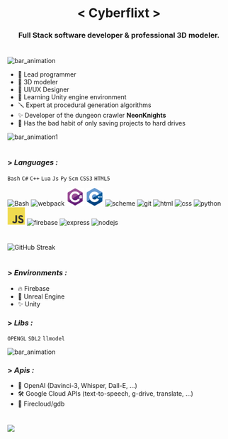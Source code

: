 

<h1 align="center">&lt Cyberflixt &gt</h1>

### <div align="center">Full Stack software developer & professional 3D modeler.</div>

<h1></h1>

![bar_animation](https://github.com/Cyberflixt/Cyberflixt/assets/54700008/2758a5f4-65cf-4c54-89a5-e53a1fdf90b2)

- 📜 Lead programmer
- 📸 3D modeler
- 🎴 UI/UX Designer
- 💼 Learning Unity engine environment
- 🪛 Expert at procedural generation algorithms
- ✨ Developer of the dungeon crawler **NeonKnights**
- 💾 Has the bad habit of only saving projects to hard drives

![bar_animation1](https://github.com/Cyberflixt/Cyberflixt/assets/54700008/8e1ee47e-f377-4357-ae35-7a9909bf8629)

<h1></h1>

### > *Languages :*

`Bash`
`C#`
`C++`
`Lua`
`Js`
`Py`
`Scm`
`CSS3`
`HTML5`

<a><img alt='Bash' src='https://icons-for-free.com/download-icon-bash+dark-1331550886960171470_512.png' width="40" height="40"></a>
<a><img alt='webpack' src='https://raw.githubusercontent.com/webpack/media/master/logo/icon-square-small.png' width="40" height="40"></a>
<a><img alt='C#' src='https://raw.githubusercontent.com/devicons/devicon/master/icons/csharp/csharp-original.svg' width="40" height="40"></a>
<a><img alt='C++' src='https://raw.githubusercontent.com/devicons/devicon/master/icons/cplusplus/cplusplus-original.svg' width="40" height="40"></a>
<a><img alt='scheme' src='https://github.com/Cyberflixt/Cyberflixt/assets/54700008/8dc7736e-aabd-4c53-8b01-0760316c7e24' width="40" height="40"></a>
<a><img alt='git' src='https://www.vectorlogo.zone/logos/git-scm/git-scm-icon.svg' width="40" height="40"></a>
<a><img alt='html' src='https://github.com/Cyberflixt/Cyberflixt/assets/54700008/98ff9681-111a-4416-93cf-9362ba3f8815' width="40" height="40"></a>
<a><img alt='css' src='https://github.com/Cyberflixt/Cyberflixt/assets/54700008/c50ffd36-0475-45e2-9b30-c4792f337e1b' width="40" height="40"></a>
<a><img alt='python' src='https://github.com/Cyberflixt/Cyberflixt/assets/54700008/180be3c8-6e3f-4a2c-9bd4-c281947cb2d1' width="40" height="40"></a>
<a><img alt='js' src='https://raw.githubusercontent.com/devicons/devicon/master/icons/javascript/javascript-original.svg' width="40" height="40"></a>
<a><img alt='firebase' src='https://github.com/Cyberflixt/Cyberflixt/assets/54700008/5a01b3c8-f230-4dcb-b861-ab5a1b9f9158' width="40" height="40"></a>
<a><img alt='express' src='https://github.com/Cyberflixt/Cyberflixt/assets/54700008/f2dd0330-55c3-4c86-91b8-1d3ad2ab421a' width="40" height="40"></a>
<a><img alt='nodejs' src='https://github.com/Cyberflixt/Cyberflixt/assets/54700008/4e466421-a38e-45af-94f0-4633f5127190' width="40" height="40"></a>

<h1></h1>

![GitHub Streak](https://github-readme-streak-stats.herokuapp.com?user=Cyberflixt&theme=ambient-gradient&hide_border=true)

<h1></h1>

<!--I forget push projects to github
[![trophy](https://github-profile-trophy.vercel.app/?username=cyberflixt)](https://github.com/ryo-ma/github-profile-trophy)
-->

### > *Environments :*

- 🔥 Firebase
- 🫧 Unreal Engine
- ✨ Unity

### > *Libs :*

`OPENGL`
`SDL2`
`llmodel`

![bar_animation](https://github.com/Cyberflixt/Cyberflixt/assets/54700008/2758a5f4-65cf-4c54-89a5-e53a1fdf90b2)

### > *Apis :*

- 🗿 OpenAI (Davinci-3, Whisper, Dall-E, ...)
- 🛠️ Google Cloud APIs (text-to-speech, g-drive, translate, ...)
- 💾 Firecloud/gdb

<h1></h1>


<!--
<p>&nbsp;<img align="center" src="https://github-readme-stats.vercel.app/api?username=Cyberflixt&show_icons=true&locale=en"/></p>
-->

<p><img align="left" src="https://github-readme-stats.vercel.app/api/top-langs/?username=Cyberflixt&layout=donut"/></p>


